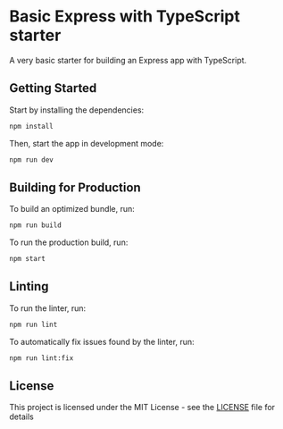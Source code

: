 # Basic Express with TypeScript starter

A very basic starter for building an Express app with TypeScript.

## Getting Started

Start by installing the dependencies:

```bash
npm install
```

Then, start the app in development mode:

```bash
npm run dev
```

## Building for Production

To build an optimized bundle, run:

```bash
npm run build
```

To run the production build, run:

```bash
npm start
```

## Linting

To run the linter, run:

```bash
npm run lint
```

To automatically fix issues found by the linter, run:

```bash
npm run lint:fix
```

## License

This project is licensed under the MIT License - see the [LICENSE](LICENSE) file for details
